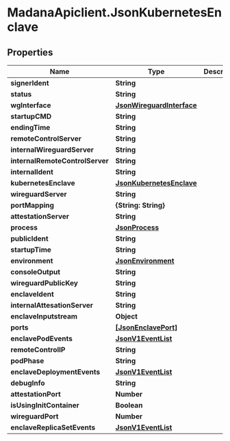 # MadanaApiclient.JsonKubernetesEnclave

## Properties

Name | Type | Description | Notes
------------ | ------------- | ------------- | -------------
**signerIdent** | **String** |  | [optional] 
**status** | **String** |  | [optional] 
**wgInterface** | [**JsonWireguardInterface**](JsonWireguardInterface.md) |  | [optional] 
**startupCMD** | **String** |  | [optional] 
**endingTime** | **String** |  | [optional] 
**remoteControlServer** | **String** |  | [optional] 
**internalWireguardServer** | **String** |  | [optional] 
**internalRemoteControlServer** | **String** |  | [optional] 
**internalIdent** | **String** |  | [optional] 
**kubernetesEnclave** | [**JsonKubernetesEnclave**](JsonKubernetesEnclave.md) |  | [optional] 
**wireguardServer** | **String** |  | [optional] 
**portMapping** | **{String: String}** |  | [optional] 
**attestationServer** | **String** |  | [optional] 
**process** | [**JsonProcess**](JsonProcess.md) |  | [optional] 
**publicIdent** | **String** |  | [optional] 
**startupTime** | **String** |  | [optional] 
**environment** | [**JsonEnvironment**](JsonEnvironment.md) |  | [optional] 
**consoleOutput** | **String** |  | [optional] 
**wireguardPublicKey** | **String** |  | [optional] 
**enclaveIdent** | **String** |  | [optional] 
**internalAttesationServer** | **String** |  | [optional] 
**enclaveInputstream** | **Object** |  | [optional] 
**ports** | [**[JsonEnclavePort]**](JsonEnclavePort.md) |  | [optional] 
**enclavePodEvents** | [**JsonV1EventList**](JsonV1EventList.md) |  | [optional] 
**remoteControlIP** | **String** |  | [optional] 
**podPhase** | **String** |  | [optional] 
**enclaveDeploymentEvents** | [**JsonV1EventList**](JsonV1EventList.md) |  | [optional] 
**debugInfo** | **String** |  | [optional] 
**attestationPort** | **Number** |  | [optional] 
**isUsingInitContainer** | **Boolean** |  | [optional] 
**wireguardPort** | **Number** |  | [optional] 
**enclaveReplicaSetEvents** | [**JsonV1EventList**](JsonV1EventList.md) |  | [optional] 


